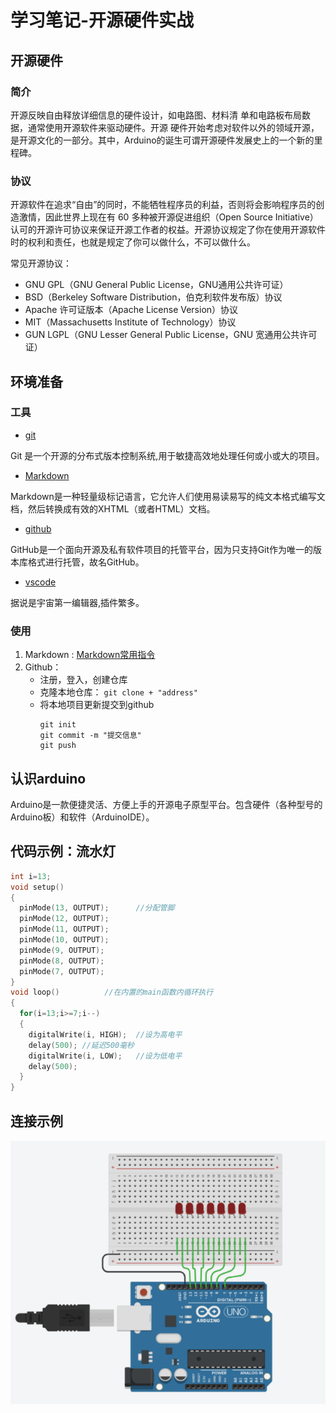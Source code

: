 # 学习笔记-开源硬件实战

## 开源硬件

### 简介
开源反映自由释放详细信息的硬件设计，如电路图、材料清
单和电路板布局数据，通常使用开源软件来驱动硬件。开源
硬件开始考虑对软件以外的领域开源，是开源文化的一部分。其中，Arduino的诞生可谓开源硬件发展史上的一个新的里程碑。
### 协议
开源软件在追求“自由”的同时，不能牺牲程序员的利益，否则将会影响程序员的创造激情，因此世界上现在有 60 多种被开源促进组织（Open Source Initiative）认可的开源许可协议来保证开源工作者的权益。开源协议规定了你在使用开源软件时的权利和责任，也就是规定了你可以做什么，不可以做什么。

常见开源协议：
-  GNU GPL（GNU General Public License，GNU通用公共许可证）
-  BSD（Berkeley Software Distribution，伯克利软件发布版）协议
-  Apache 许可证版本（Apache License Version）协议
-  MIT（Massachusetts Institute of Technology）协议
-  GUN LGPL（GNU Lesser General Public License，GNU 宽通用公共许可证）

## 环境准备

### 工具
- [git](https://git-scm.com/)

Git 是一个开源的分布式版本控制系统,用于敏捷高效地处理任何或小或大的项目。
- [Markdown](https://shd101wyy.github.io/markdown-preview-enhanced/#/)

Markdown是一种轻量级标记语言，它允许人们使用易读易写的纯文本格式编写文档，然后转换成有效的XHTML（或者HTML）文档。

- [github](www.github.com)

GitHub是一个面向开源及私有软件项目的托管平台，因为只支持Git作为唯一的版本库格式进行托管，故名GitHub。

- [vscode](https://code.visualstudio.com/)

据说是宇宙第一编辑器,插件繁多。

### 使用

1. Markdown : [Markdown常用指令](./Markdown指令.txt)
2. Github：
    - 注册，登入，创建仓库
    - 克隆本地仓库：
        `git clone + "address"`
    - 将本地项目更新提交到github
        ```
        git init
        git commit -m "提交信息"
        git push
        ```
## 认识arduino
Arduino是一款便捷灵活、方便上手的开源电子原型平台。包含硬件（各种型号的Arduino板）和软件（ArduinoIDE）。

## 代码示例：流水灯
```C++
int i=13;
void setup()       
{
  pinMode(13, OUTPUT);      //分配管脚
  pinMode(12, OUTPUT);
  pinMode(11, OUTPUT);
  pinMode(10, OUTPUT);
  pinMode(9, OUTPUT);
  pinMode(8, OUTPUT);
  pinMode(7, OUTPUT);
}
void loop()          //在内置的main函数内循环执行
{
  for(i=13;i>=7;i--)
  {
  	digitalWrite(i, HIGH);  //设为高电平
  	delay(500); //延迟500毫秒
  	digitalWrite(i, LOW);   //设为低电平
  	delay(500); 
  }
}
```
## 连接示例
![error](./pictures/circuit.png)






